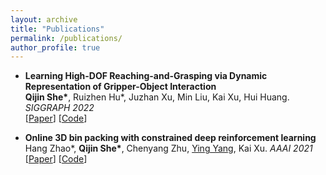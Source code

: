 ```yaml
---
layout: archive
title: "Publications"
permalink: /publications/
author_profile: true
---
```


<!-- {% if author.googlescholar %}
  You can also find my articles on <u><a href="{{author.googlescholar}}">my Google Scholar profile</a>.</u>
{% endif %}

{% include base_path %} -->

<!-- {% for post in site.publications reversed %}
  {% include archive-single.html %}
{% endfor %} -->

<!-- ## 2022 -->

- **Learning High-DOF Reaching-and-Grasping via Dynamic Representation of Gripper-Object Interaction** <br>
**Qijin She\***, Ruizhen Hu*, Juzhan Xu, Min Liu, Kai Xu, Hui Huang. _SIGGRAPH 2022_  
[[Paper](https://arxiv.org/pdf/2204.13998.pdf)]
[[Code](https://github.com/qijinshe/IBS-Grasping)]



- **Online 3D bin packing with constrained deep reinforcement learning**<br>
Hang Zhao*, **Qijin She\***, Chenyang Zhu, [Ying Yang](), Kai Xu. _AAAI 2021_  
[[Paper](https://ojs.aaai.org/index.php/AAAI/article/view/16155/15962)]
\[[Code](https://github.com/alexfrom0815/Online-3D-BPP-DRL)]



